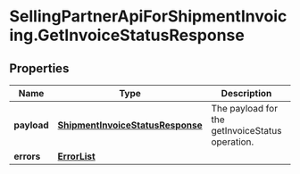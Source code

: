 # SellingPartnerApiForShipmentInvoicing.GetInvoiceStatusResponse

## Properties
Name | Type | Description | Notes
------------ | ------------- | ------------- | -------------
**payload** | [**ShipmentInvoiceStatusResponse**](ShipmentInvoiceStatusResponse.md) | The payload for the getInvoiceStatus operation. | [optional] 
**errors** | [**ErrorList**](ErrorList.md) |  | [optional] 


